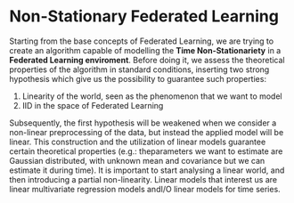 # Non-Stationary Federated Learning

Starting from the base concepts of Federated Learning, we are trying to create an algorithm capable of modelling the **Time Non-Stationariety** in a **Federated Learning enviroment**.
Before doing it, we assess the theoretical properties of the algorithm in standard conditions, inserting two strong hypothesis which give us the possibility to guarantee such properties:
1. Linearity of the world, seen as the phenomenon that we want to model
2. IID in the space of Federated Learning

Subsequently,  the  first  hypothesis  will  be  weakened  when  we  consider  a  non-linear preprocessing of the data, but instead the applied model will be linear.  This construction and the utilization of linear models guarantee certain theoretical properties (e.g.:  theparameters we want to estimate are Gaussian distributed, with unknown mean and covariance but we can estimate it during time).  It is important to start analysing a linear world, and then introducing a partial non-linearity.  Linear models that interest us are linear multivariate regression models andI/O linear models for time series.
